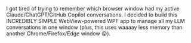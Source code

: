 I got tired of trying to remember which browser window had my active Claude/ChatGPT/GitHub Copilot conversations. I decided to build this INCREDIBLY SIMPLE WebView-powered WPF app to manage all my LLM conversations in one window (plus, this uses waaaay less memory than another Chrome/Firefox/Edge window 😛).
